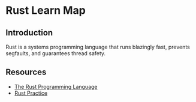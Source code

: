 # Rust Learn Map

## Introduction

Rust is a systems programming language that runs blazingly fast, prevents segfaults, and guarantees thread safety.

## Resources

- [The Rust Programming Language](https://doc.rust-lang.org/book/)
- [Rust Practice](https://practice-zh.course.rs/)